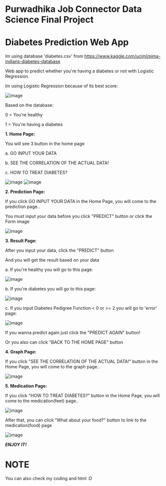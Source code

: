 # **Purwadhika Job Connector Data Science Final Project**

# Diabetes Prediction Web App

Im using database 'diabetes.csv' from https://www.kaggle.com/uciml/pima-indians-diabetes-database

Web app to predict whether you're having a diabetes or not with Logistic Regression.

Im using Logistic Regression because of its best score:

![image](https://github.com/BillyGratia15/Final_Project_JCDS/blob/master/screenshots/scoremodel.png)


Based on the database:

0 = You're healthy 

1 = You're having a diabetes

**1. Home Page:**

You will see 3 button in the home page

a. GO INPUT YOUR DATA

b. SEE THE CORRELATION OF THE ACTUAL DATA!

c. HOW TO TREAT DIABETES?

![image](https://github.com/BillyGratia15/Final_Project_JCDS/blob/master/screenshots/home1.png)
![image](https://github.com/BillyGratia15/Final_Project_JCDS/blob/master/screenshots/home2.png)


**2. Prediction Page:**

If you click GO INPUT YOUR DATA in the Home Page, you will come to the prediction page..

You must input your data before you click "PREDICT" button or click the Form image

![image](https://github.com/BillyGratia15/Final_Project_JCDS/blob/master/screenshots/prediction.png)


**3. Result Page:**

After you input your data, click the "PREDICT" button

And you will get the result based on your data

a. If you're healthy you will go to this page:

![image](https://github.com/BillyGratia15/Final_Project_JCDS/blob/master/screenshots/healthy.png)

b. If you're diabetes you will go to this page:

![image](https://github.com/BillyGratia15/Final_Project_JCDS/blob/master/screenshots/positivediabetes.png)

c. If you input Diabetes Pedigree Function < 0 or >= 2 you will go to 'error' page:

![image](https://github.com/BillyGratia15/Final_Project_JCDS/blob/master/screenshots/error.png)

If you wanna predict again just click the "PREDICT AGAIN" button!

Or you also can click "BACK TO THE HOME PAGE" button


**4. Graph Page:**

If you click "SEE THE CORRELATION OF THE ACTUAL DATA!" button in the Home Page, you will come to the graph page..

![image](https://github.com/BillyGratia15/Final_Project_JCDS/blob/master/screenshots/graph.png)

**5. Medication Page:** 

If you click "HOW TO TREAT DIABETES?" button in the Home Page, you will come to the medication(feet) page..

![image](https://github.com/BillyGratia15/Final_Project_JCDS/blob/master/screenshots/medicationfeet.png)

After that, you can click "What about your food?" button to link to the medication(food) page

![image](https://github.com/BillyGratia15/Final_Project_JCDS/blob/master/screenshots/medicationfood.png)

***ENJOY IT!***

# NOTE
You can also check my coding and html :D





